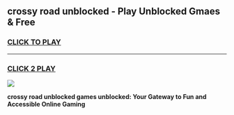 
## crossy road unblocked - Play Unblocked Gmaes & Free
<h3>
<a href="https://news.freeplayer.one?title=crossy_road_unblocked&ref=16F">CLICK TO PLAY</a></h3>
<hr>

<h3>
<a href="https://news.freeplayer.one?title=crossy_road_unblocked&ref=16F">CLICK 2 PLAY</a>
  
</h3>

<a href="https://news.freeplayer.one?title=crossy_road_unblocked&ref=16F/"><img src="https://clearcache.store/games.png"></a>


**crossy road unblocked games unblocked: Your Gateway to Fun and Accessible Online Gaming**
